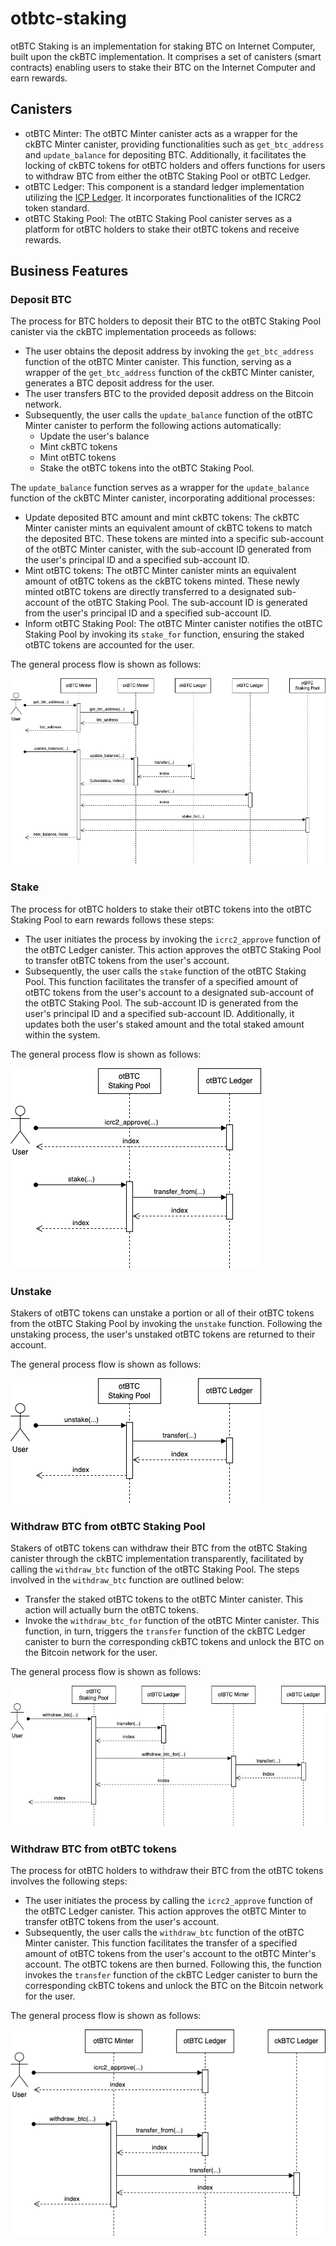 # otbtc-staking

otBTC Staking is an implementation for staking BTC on Internet Computer, built upon the ckBTC implementation. It comprises a set of canisters (smart contracts) enabling users to stake their BTC on the Internet Computer and earn rewards.

## Canisters

* otBTC Minter: The otBTC Minter canister acts as a wrapper for the ckBTC Minter canister, providing functionalities such as `get_btc_address` and `update_balance` for depositing BTC. Additionally, it facilitates the locking of ckBTC tokens for otBTC holders and offers functions for users to withdraw BTC from either the otBTC Staking Pool or otBTC Ledger.
* otBTC Ledger: This component is a standard ledger implementation utilizing the [ICP Ledger](https://github.com/dfinity/ic/tree/master/rs/rosetta-api/icp_ledger). It incorporates functionalities of the ICRC2 token standard.
* otBTC Staking Pool: The otBTC Staking Pool canister serves as a platform for otBTC holders to stake their otBTC tokens and receive rewards.

## Business Features

### Deposit BTC

The process for BTC holders to deposit their BTC to the otBTC Staking Pool canister via the ckBTC implementation proceeds as follows:

* The user obtains the deposit address by invoking the `get_btc_address` function of the otBTC Minter canister. This function, serving as a wrapper of the `get_btc_address` function of the ckBTC Minter canister, generates a BTC deposit address for the user.
* The user transfers BTC to the provided deposit address on the Bitcoin network.
* Subsequently, the user calls the `update_balance` function of the otBTC Minter canister to perform the following actions automatically:
  * Update the user's balance
  * Mint ckBTC tokens
  * Mint otBTC tokens
  * Stake the otBTC tokens into the otBTC Staking Pool.

The `update_balance` function serves as a wrapper for the `update_balance` function of the ckBTC Minter canister, incorporating additional processes:

* Update deposited BTC amount and mint ckBTC tokens: The ckBTC Minter canister mints an equivalent amount of ckBTC tokens to match the deposited BTC. These tokens are minted into a specific sub-account of the otBTC Minter canister, with the sub-account ID generated from the user's principal ID and a specified sub-account ID.
* Mint otBTC tokens: The otBTC Minter canister mints an equivalent amount of otBTC tokens as the ckBTC tokens minted. These newly minted otBTC tokens are directly transferred to a designated sub-account of the otBTC Staking Pool. The sub-account ID is generated from the user's principal ID and a specified sub-account ID.
* Inform otBTC Staking Pool: The otBTC Minter canister notifies the otBTC Staking Pool by invoking its `stake_for` function, ensuring the staked otBTC tokens are accounted for the user.

The general process flow is shown as follows:

![Deposit BTC](./images/deposit_btc.png)

### Stake

The process for otBTC holders to stake their otBTC tokens into the otBTC Staking Pool to earn rewards follows these steps:

* The user initiates the process by invoking the `icrc2_approve` function of the otBTC Ledger canister. This action approves the otBTC Staking Pool to transfer otBTC tokens from the user's account.
* Subsequently, the user calls the `stake` function of the otBTC Staking Pool. This function facilitates the transfer of a specified amount of otBTC tokens from the user's account to a designated sub-account of the otBTC Staking Pool. The sub-account ID is generated from the user's principal ID and a specified sub-account ID. Additionally, it updates both the user's staked amount and the total staked amount within the system.

The general process flow is shown as follows:

![Stake](./images/stake.png)

### Unstake

Stakers of otBTC tokens can unstake a portion or all of their otBTC tokens from the otBTC Staking Pool by invoking the `unstake` function. Following the unstaking process, the user's unstaked otBTC tokens are returned to their account.

The general process flow is shown as follows:

![Unstake](./images/unstake.png)

### Withdraw BTC from otBTC Staking Pool

Stakers of otBTC tokens can withdraw their BTC from the otBTC Staking canister through the ckBTC implementation transparently, facilitated by calling the `withdraw_btc` function of the otBTC Staking Pool. The steps involved in the `withdraw_btc` function are outlined below:

* Transfer the staked otBTC tokens to the otBTC Minter canister. This action will actually burn the otBTC tokens.
* Invoke the `withdraw_btc_for` function of the otBTC Minter canister. This function, in turn, triggers the `transfer` function of the ckBTC Ledger canister to burn the corresponding ckBTC tokens and unlock the BTC on the Bitcoin network for the user.

The general process flow is shown as follows:

![Withdraw BTC from pool](./images/withdraw_btc_from_pool.png)

### Withdraw BTC from otBTC tokens

The process for otBTC holders to withdraw their BTC from the otBTC tokens involves the following steps:

* The user initiates the process by calling the `icrc2_approve` function of the otBTC Ledger canister. This action approves the otBTC Minter to transfer otBTC tokens from the user's account.
* Subsequently, the user calls the `withdraw_btc` function of the otBTC Minter canister. This function facilitates the transfer of a specified amount of otBTC tokens from the user's account to the otBTC Minter's account. The otBTC tokens are then burned. Following this, the function invokes the `transfer` function of the ckBTC Ledger canister to burn the corresponding ckBTC tokens and unlock the BTC on the Bitcoin network for the user.

The general process flow is shown as follows:

![Withdraw BTC from otBTC](./images/withdraw_btc_from_otbtc.png)

